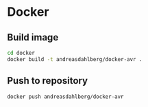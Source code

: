 # Docker

## Build image
```bash
cd docker
docker build -t andreasdahlberg/docker-avr .
```

## Push to repository
```bash
docker push andreasdahlberg/docker-avr
```
